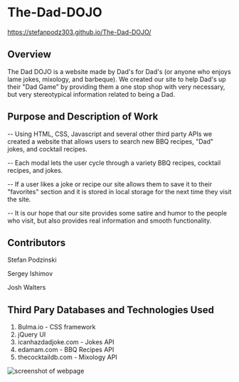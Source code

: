 # The-Dad-DOJO




https://stefanpodz303.github.io/The-Dad-DOJO/


## Overview

The Dad DOJO is a website made by Dad's for Dad's (or anyone who enjoys lame jokes, mixology, and barbeque). We created our site to help Dad's up their "Dad Game" by providing them a one stop shop with very necessary, but very stereotypical information related to being a Dad. 

## Purpose and Description of Work

-- Using HTML, CSS, Javascript and several other third party APIs we created a website that allows users to search new BBQ recipes, "Dad" jokes, and cocktail recipes. 

-- Each modal lets the user cycle through a variety BBQ recipes, cocktail recipes, and jokes. 

-- If a user likes a joke or recipe our site allows them to save it to their "favorites" section and it is stored in local storage for the next time they visit the site. 

-- It is our hope that our site provides some satire and humor to the people who visit, but also provides real information and smooth functionality. 

## Contributors
Stefan Podzinski 

Sergey Ishimov 

Josh Walters 

## Third Pary Databases and Technologies Used

1. Bulma.io - CSS framework
2. jQuery UI 
3. icanhazdadjoke.com - Jokes API
4. edamam.com - BBQ Recipes API
5. thecocktaildb.com - Mixology API

![screenshot of webpage](./assets/pictures/the-dad-dojo-screenshot.png)
